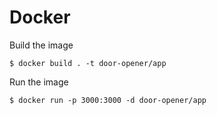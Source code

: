 # Docker
Build the image
```
$ docker build . -t door-opener/app
```

Run the image
```
$ docker run -p 3000:3000 -d door-opener/app
```

